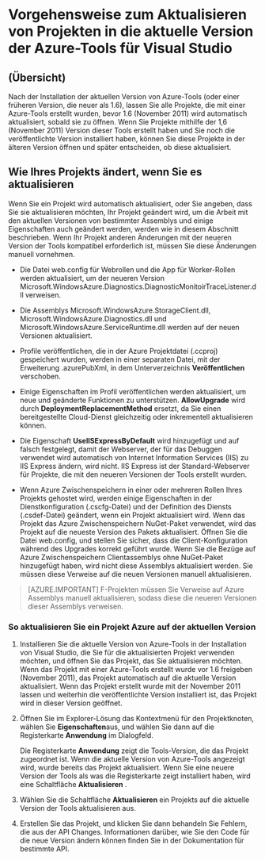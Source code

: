 <properties
   pageTitle="Vorgehensweise zum Aktualisieren von Projekten in die aktuelle Version der Azure Tools | Microsoft Azure"
   description="Informationen Sie zum upgrade einer Azure Projekt in Visual Studio auf die aktuelle Version der Azure-tools"
   services="visual-studio-online"
   documentationCenter="na"
   authors="TomArcher"
   manager="douge"
   editor="" />
<tags
   ms.service="multiple"
   ms.devlang="dotnet"
   ms.topic="article"
   ms.tgt_pltfrm="na"
   ms.workload="multiple"
   ms.date="08/15/2016"
   ms.author="tarcher" />

# <a name="how-to-upgrade-projects-to-the-current-version-of-the-azure-tools-for-visual-studio"></a>Vorgehensweise zum Aktualisieren von Projekten in die aktuelle Version der Azure-Tools für Visual Studio

## <a name="overview"></a>(Übersicht)

Nach der Installation der aktuellen Version von Azure-Tools (oder einer früheren Version, die neuer als 1.6), lassen Sie alle Projekte, die mit einer Azure-Tools erstellt wurden, bevor 1.6 (November 2011) wird automatisch aktualisiert, sobald sie zu öffnen. Wenn Sie Projekte mithilfe der 1,6 (November 2011) Version dieser Tools erstellt haben und Sie noch die veröffentlichte Version installiert haben, können Sie diese Projekte in der älteren Version öffnen und später entscheiden, ob diese aktualisiert.

## <a name="how-your-project-changes-when-you-upgrade-it"></a>Wie Ihres Projekts ändert, wenn Sie es aktualisieren

Wenn Sie ein Projekt wird automatisch aktualisiert, oder Sie angeben, dass Sie sie aktualisieren möchten, Ihr Projekt geändert wird, um die Arbeit mit den aktuellen Versionen von bestimmter Assemblys und einige Eigenschaften auch geändert werden, werden wie in diesem Abschnitt beschrieben. Wenn Ihr Projekt anderen Änderungen mit der neueren Version der Tools kompatibel erforderlich ist, müssen Sie diese Änderungen manuell vornehmen.

- Die Datei web.config für Webrollen und die App für Worker-Rollen werden aktualisiert, um der neueren Version Microsoft.WindowsAzure.Diagnostics.DiagnosticMonitoirTraceListener.dll verweisen.

- Die Assemblys Microsoft.WindowsAzure.StorageClient.dll, Microsoft.WindowsAzure.Diagnostics.dll und Microsoft.WindowsAzure.ServiceRuntime.dll werden auf der neuen Versionen aktualisiert.

- Profile veröffentlichen, die in der Azure Projektdatei (.ccproj) gespeichert wurden, werden in einer separaten Datei, mit der Erweiterung .azurePubXml, in dem Unterverzeichnis **Veröffentlichen** verschoben.

- Einige Eigenschaften im Profil veröffentlichen werden aktualisiert, um neue und geänderte Funktionen zu unterstützen. **AllowUpgrade** wird durch **DeploymentReplacementMethod** ersetzt, da Sie einen bereitgestellte Cloud-Dienst gleichzeitig oder inkrementell aktualisieren können.

- Die Eigenschaft **UseIISExpressByDefault** wird hinzugefügt und auf falsch festgelegt, damit der Webserver, der für das Debuggen verwendet wird automatisch von Internet Information Services (IIS) zu IIS Express ändern, wird nicht. IIS Express ist der Standard-Webserver für Projekte, die mit den neueren Versionen der Tools erstellt wurden.

- Wenn Azure Zwischenspeichern in einer oder mehreren Rollen Ihres Projekts gehostet wird, werden einige Eigenschaften in der Dienstkonfiguration (.cscfg-Datei) und der Definition des Diensts (.csdef-Datei) geändert, wenn ein Projekt aktualisiert wird. Wenn das Projekt das Azure Zwischenspeichern NuGet-Paket verwendet, wird das Projekt auf die neueste Version des Pakets aktualisiert. Öffnen Sie die Datei web.config, und stellen Sie sicher, dass die Client-Konfiguration während des Upgrades korrekt geführt wurde. Wenn Sie die Bezüge auf Azure Zwischenspeichern Clientassemblys ohne NuGet-Paket hinzugefügt haben, wird nicht diese Assemblys aktualisiert werden. Sie müssen diese Verweise auf die neuen Versionen manuell aktualisieren.

>[AZURE.IMPORTANT] F-Projekten müssen Sie Verweise auf Azure Assemblys manuell aktualisieren, sodass diese die neueren Versionen dieser Assemblys verweisen.

### <a name="how-to-upgrade-an-azure-project-to-the-current-release"></a>So aktualisieren Sie ein Projekt Azure auf der aktuellen Version

1. Installieren Sie die aktuelle Version von Azure-Tools in der Installation von Visual Studio, die Sie für die aktualisierten Projekt verwenden möchten, und öffnen Sie das Projekt, das Sie aktualisieren möchten. Wenn das Projekt mit einer Azure-Tools erstellt wurde vor 1.6 freigeben (November 2011), das Projekt automatisch auf die aktuelle Version aktualisiert. Wenn das Projekt erstellt wurde mit der November 2011 lassen und weiterhin die veröffentlichte Version installiert ist, das Projekt wird in dieser Version geöffnet.

1. Öffnen Sie im Explorer-Lösung das Kontextmenü für den Projektknoten, wählen Sie **Eigenschaften**aus, und wählen Sie dann auf die Registerkarte **Anwendung** im Dialogfeld.

    Die Registerkarte **Anwendung** zeigt die Tools-Version, die das Projekt zugeordnet ist. Wenn die aktuelle Version von Azure-Tools angezeigt wird, wurde bereits das Projekt aktualisiert. Wenn Sie eine neuere Version der Tools als was die Registerkarte zeigt installiert haben, wird eine Schaltfläche **Aktualisieren** .

1. Wählen Sie die Schaltfläche **Aktualisieren** ein Projekts auf die aktuelle Version der Tools aktualisieren aus.

1. Erstellen Sie das Projekt, und klicken Sie dann behandeln Sie Fehlern, die aus der API Changes. Informationen darüber, wie Sie den Code für die neue Version ändern können finden Sie in der Dokumentation für bestimmte API.
